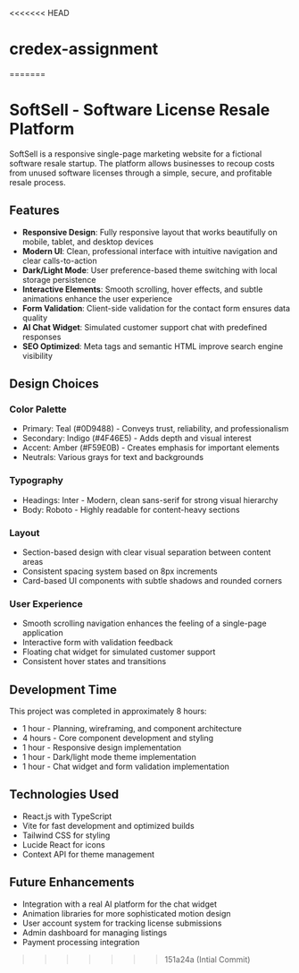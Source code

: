 <<<<<<< HEAD
# credex-assignment
=======
# SoftSell - Software License Resale Platform

SoftSell is a responsive single-page marketing website for a fictional software resale startup. The platform allows businesses to recoup costs from unused software licenses through a simple, secure, and profitable resale process.

## Features

- **Responsive Design**: Fully responsive layout that works beautifully on mobile, tablet, and desktop devices
- **Modern UI**: Clean, professional interface with intuitive navigation and clear calls-to-action
- **Dark/Light Mode**: User preference-based theme switching with local storage persistence
- **Interactive Elements**: Smooth scrolling, hover effects, and subtle animations enhance the user experience
- **Form Validation**: Client-side validation for the contact form ensures data quality
- **AI Chat Widget**: Simulated customer support chat with predefined responses
- **SEO Optimized**: Meta tags and semantic HTML improve search engine visibility

## Design Choices

### Color Palette
- Primary: Teal (#0D9488) - Conveys trust, reliability, and professionalism
- Secondary: Indigo (#4F46E5) - Adds depth and visual interest
- Accent: Amber (#F59E0B) - Creates emphasis for important elements
- Neutrals: Various grays for text and backgrounds

### Typography
- Headings: Inter - Modern, clean sans-serif for strong visual hierarchy
- Body: Roboto - Highly readable for content-heavy sections

### Layout
- Section-based design with clear visual separation between content areas
- Consistent spacing system based on 8px increments
- Card-based UI components with subtle shadows and rounded corners

### User Experience
- Smooth scrolling navigation enhances the feeling of a single-page application
- Interactive form with validation feedback
- Floating chat widget for simulated customer support
- Consistent hover states and transitions

## Development Time

This project was completed in approximately 8 hours:
- 1 hour - Planning, wireframing, and component architecture
- 4 hours - Core component development and styling
- 1 hour - Responsive design implementation
- 1 hour - Dark/light mode theme implementation
- 1 hour - Chat widget and form validation implementation

## Technologies Used

- React.js with TypeScript
- Vite for fast development and optimized builds
- Tailwind CSS for styling
- Lucide React for icons
- Context API for theme management

## Future Enhancements

- Integration with a real AI platform for the chat widget
- Animation libraries for more sophisticated motion design
- User account system for tracking license submissions
- Admin dashboard for managing listings
- Payment processing integration
>>>>>>> 151a24a (Intial Commit)
